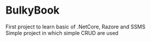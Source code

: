 # BulkyBook

First project to learn basic of .NetCore, Razore and SSMS
<br />
Simple project in which simple CRUD are used 
